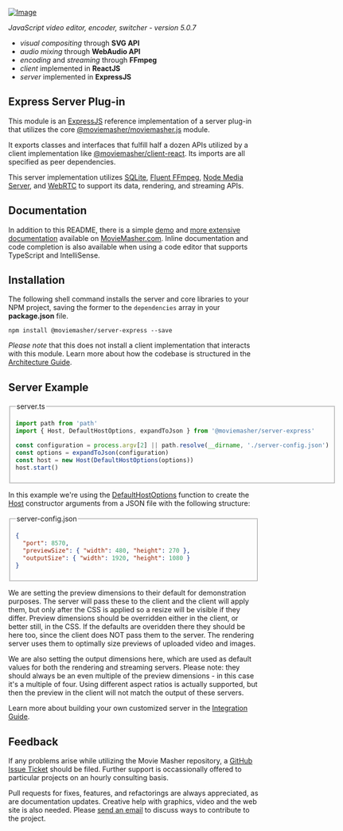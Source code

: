 <!-- MAGIC:START (FILE:src=../../dev/docs/md/snippet/head.md) -->
<!-- The below content is automatically added from ../../dev/docs/md/snippet/head.md -->
[![Image](https://moviemasher.com/media/img/moviemasher.svg "Movie Masher")](https://moviemasher.com)

_JavaScript video editor, encoder, switcher - version 5.0.7_

- _visual compositing_ through **SVG API**
- _audio mixing_ through **WebAudio API**
- _encoding_ and _streaming_ through **FFmpeg**
- _client_ implemented in **ReactJS**
- _server_ implemented in **ExpressJS**
<!-- MAGIC:END -->

## Express Server Plug-in
This module is an
[ExpressJS](https://expressjs.com)
reference implementation of a server plug-in that utilizes the core
[@moviemasher/moviemasher.js](https://www.npmjs.com/package/@moviemasher/moviemasher.js)
module.

It exports classes and interfaces that fulfill half a dozen APIs utilized by a client implementation like
[@moviemasher/client-react](https://www.npmjs.com/package/@moviemasher/client-react).
Its imports are all specified as peer dependencies.

This server implementation utilizes
[SQLite](https://www.sqlite.org/index.html),
[Fluent FFmpeg](https://github.com/fluent-ffmpeg/node-fluent-ffmpeg),
[Node Media Server](https://github.com/illuspas/Node-Media-Server), and
[WebRTC](https://github.com/node-webrtc/node-webrtc) to support its data, rendering, and streaming APIs.

<!-- MAGIC:START (FILE:src=../../dev/docs/md/snippet/documentation.md) -->
<!-- The below content is automatically added from ../../dev/docs/md/snippet/documentation.md -->
## Documentation

In addition to this README, there is a simple
[demo](https://moviemasher.com/docs/demo/index.html) and
[more extensive documentation](https://moviemasher.com/docs/index.html) available on
[MovieMasher.com](https://moviemasher.com/). Inline documentation and code completion is
also available when using a code editor that supports TypeScript and IntelliSense.
<!-- MAGIC:END -->

## Installation

The following shell command installs the server and core libraries to your NPM project,
saving the former to the `dependencies` array in your **package.json** file.

```shell
npm install @moviemasher/server-express --save
```

_Please note_ that this does not install a client implementation that interacts with this module.
Learn more about how the codebase is structured in the
[Architecture Guide](https://moviemasher.com/docs/Architecture.html).

<!-- MAGIC:START (FILEMD:src=../../dev/docs/md/snippet/example-server.md&stripMagic=true) -->
## Server Example

<fieldset>

<legend>server.ts</legend>


```ts
import path from 'path'
import { Host, DefaultHostOptions, expandToJson } from '@moviemasher/server-express'

const configuration = process.argv[2] || path.resolve(__dirname, './server-config.json')
const options = expandToJson(configuration)
const host = new Host(DefaultHostOptions(options))
host.start()
```
</fieldset>

In this example we're using the
[DefaultHostOptions](https://moviemasher.com/docs/function/DefaultHostOptions.html) function to
create the [Host](https://moviemasher.com/docs/component/Host.html) constructor arguments from a JSON file with the following structure:

<fieldset>

<legend>server-config.json</legend>


```json
{
  "port": 8570,
  "previewSize": { "width": 480, "height": 270 },
  "outputSize": { "width": 1920, "height": 1080 }
}
```
</fieldset>

We are setting the preview dimensions to their default for demonstration purposes. The server will pass these to the client and the client will apply them, but only after the CSS is applied so a resize will be visible if they differ. Preview dimensions should be overridden either in the client, or better still, in the CSS. If the defaults are overidden there they should be here too, since the client does NOT pass them to the server. The rendering server uses them to optimally size previews of uploaded video and images.

We are also setting the output dimensions here, which are used as default values for both the rendering and streaming servers. Please note: they should always be an even multiple of the preview dimensions - in this case it's a multiple of four. Using different aspect ratios is actually supported, but then the preview in the client will not match the output of these servers.

Learn more about building your own customized server in the
[Integration Guide](https://moviemasher.com/docs/Integration.html).

<!-- MAGIC:END -->

<!-- MAGIC:START (FILE:src=../../dev/docs/md/snippet/foot.md) -->
<!-- The below content is automatically added from ../../dev/docs/md/snippet/foot.md -->
## Feedback

If any problems arise while utilizing the Movie Masher repository, a
[GitHub Issue Ticket](https://github.com/moviemasher/moviemasher.js/issues) should be filed.
Further support is occassionally offered to particular projects on an hourly consulting basis.

Pull requests for fixes, features, and refactorings
are always appreciated, as are documentation updates. Creative help with graphics, video
and the web site is also needed. Please [send an email](mailto:connect27@moviemasher.com)
to discuss ways to contribute to the project.
<!-- MAGIC:END -->
